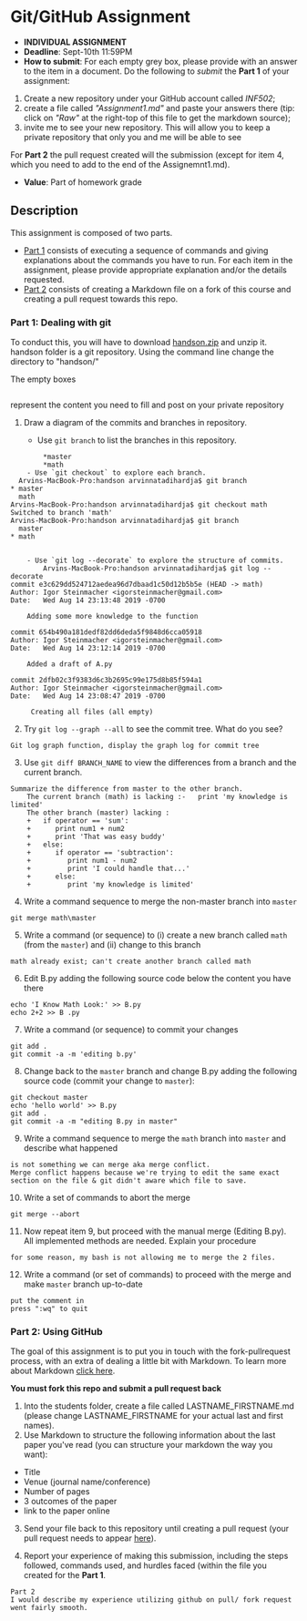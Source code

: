 # Git/GitHub Assignment

* **INDIVIDUAL ASSIGNMENT**
* **Deadline**: Sept-10th 11:59PM
* **How to submit**: For each empty grey box, please provide with an answer to the item in a document. Do the following to *submit* the **Part 1** of your assignment:
1. Create a new repository under your GitHub account called *INF502*; 
2. create a file called *"Assignment1.md"* and paste your answers there (tip: click on *"Raw"* at the right-top of this file to get the markdown source); 
3. invite me to see your new repository. This will allow you to keep a private repository that only you and me will be able to see

For **Part 2** the pull request created will the submission (except for item 4, which you need to add to the end of the Assignemnt1.md).

* **Value**: Part of homework grade

## Description
This assignment is composed of two parts. 
- [Part 1](#Part-1-Dealing-with-git) consists of executing a sequence of commands and giving explanations about the commands you have to run. 
For each item in the assignment, please provide appropriate explanation and/or the details requested.
- [Part 2](#Part-2-Using-GitHub) consists of creating a Markdown file on a fork of this course and creating a pull request towards this repo.

### Part 1: Dealing with git

To conduct this, you will have to download [handson.zip](handson.zip) and unzip it.
handson folder is a git repository. Using the command line change the directory to "handson/"

The empty boxes
```

```
represent the content you need to fill and post on your private repository


1. Draw a diagram of the commits and branches in repository.

    - Use `git branch` to list the branches in this repository.
```
        *master
        *math
    - Use `git checkout` to explore each branch.
  Arvins-MacBook-Pro:handson arvinnatadihardja$ git branch
* master
  math
Arvins-MacBook-Pro:handson arvinnatadihardja$ git checkout math
Switched to branch 'math'
Arvins-MacBook-Pro:handson arvinnatadihardja$ git branch
  master
* math

        
    - Use `git log --decorate` to explore the structure of commits.
        Arvins-MacBook-Pro:handson arvinnatadihardja$ git log --decorate
commit e3c629dd524712aedea96d7dbaad1c50d12b5b5e (HEAD -> math)
Author: Igor Steinmacher <igorsteinmacher@gmail.com>
Date:   Wed Aug 14 23:13:48 2019 -0700

    Adding some more knowledge to the function

commit 654b490a181dedf82dd6deda5f9848d6cca05918
Author: Igor Steinmacher <igorsteinmacher@gmail.com>
Date:   Wed Aug 14 23:12:14 2019 -0700

    Added a draft of A.py

commit 2dfb02c3f9383d6c3b2695c99e175d8b85f594a1
Author: Igor Steinmacher <igorsteinmacher@gmail.com>
Date:   Wed Aug 14 23:08:47 2019 -0700

     Creating all files (all empty)
```

2. Try `git log --graph --all` to see the commit tree. What do you see?


```
Git log graph function, display the graph log for commit tree

```

3. Use `git diff BRANCH_NAME` to view the differences from a branch and the current branch.
   
```
Summarize the difference from master to the other branch.
    The current branch (math) is lacking :-   print 'my knowledge is limited'    
    The other branch (master) lacking : 
    +   if operator == 'sum':
    +      print num1 + num2
    +      print 'That was easy buddy'
    +   else:
    +      if operator == 'subtraction':
    +         print num1 - num2
    +         print 'I could handle that...'
    +      else:
    +         print 'my knowledge is limited'

```

4. Write a command sequence to merge the non-master branch into `master`
    


```
git merge math\master
```

5. Write a command (or sequence) to (i) create a new branch called `math` (from the `master`) 
and (ii) change to this branch

```
math already exist; can't create another branch called math

```
   
6. Edit B.py adding the following source code below the content you have there
```
echo 'I Know Math Look:' >> B.py
echo 2+2 >> B .py

```

7. Write a command (or sequence) to commit your changes
```
git add .
git commit -a -m 'editing b.py'

```

8. Change back to the `master` branch and change B.py adding the following source code (commit your change to `master`):
```
git checkout master
echo 'hello world' >> B.py
git add .
git commit -a -m "editing B.py in master"
```

9. Write a command sequence to merge the `math` branch into `master` and describe what happened
```
is not something we can merge aka merge conflict.
Merge conflict happens because we're trying to edit the same exact section on the file & git didn't aware which file to save.

```
   
10. Write a set of commands to abort the merge
```
git merge --abort

```
   
11. Now repeat item 9, but proceed with the manual merge (Editing B.py). All implemented methods are needed. Explain your procedure
```
for some reason, my bash is not allowing me to merge the 2 files. 
```

12. Write a command (or set of commands) to proceed with the merge and make `master` branch up-to-date
```
put the comment in
press ":wq" to quit

```

### Part 2: Using GitHub

The goal of this assignment is to put you in touch with the fork-pullrequest process, with an extra of dealing a little bit with Markdown. To learn more about Markdown [click here](https://guides.github.com/features/mastering-markdown/).

**You must fork this repo and submit a pull request back**

1. Into the students folder, create a file called LASTNAME_FIRSTNAME.md (please change LASTNAME_FIRSTNAME for your actual last and first names). 
2. Use Markdown to structure the following information about the last paper you've read (you can structure your markdown the way you want):
- Title
- Venue (journal name/conference)
- Number of pages
- 3 outcomes of the paper
- link to the paper online

3. Send your file back to this repository until creating a pull request (your pull request needs to appear [here](https://github.com/igorsteinmacher/CS502-Fall2019/pulls)).

4. Report your experience of making this submission, including the steps followed, commands used, and hurdles faced (within the file you created for the **Part 1**.

```
Part 2
I would describe my experience utilizing github on pull/ fork request went fairly smooth.
```




